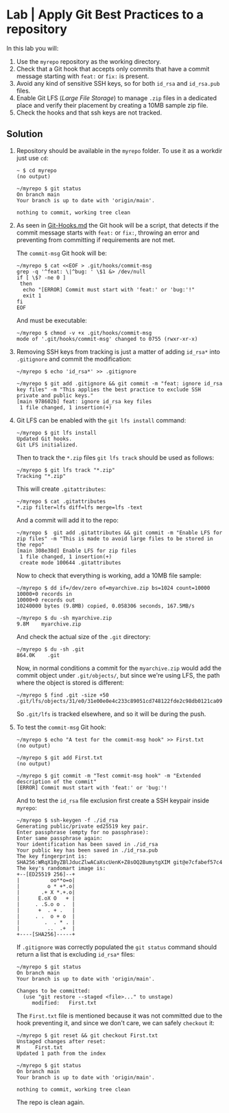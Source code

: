 # Lab | Apply Git Best Practices to a repository

In this lab you will:

1. Use the `myrepo` repository as the working directory.
2. Check that a Git hook that accepts only commits that have a commit message
   starting with `feat:` or `fix:` is present.
3. Avoid any kind of sensitive SSH keys, so for both `id_rsa` and `id_rsa.pub`
   files.
4. Enable Git LFS (_Large File Storage_) to manage `.zip` files in a dedicated
   place and verify their placement by creating a 10MB sample zip file.
5. Check the hooks and that ssh keys are not tracked.

## Solution

1. Repository should be available in the `myrepo` folder. To use it as a workdir
   just use `cd`:

   ```console
   ~ $ cd myrepo
   (no output)

   ~/myrepo $ git status
   On branch main
   Your branch is up to date with 'origin/main'.

   nothing to commit, working tree clean
   ```

2. As seen in [Git-Hooks.md](Git-Hooks.md) the Git hook will be a script, that
   detects if the commit message starts with `feat:` or `fix:`, throwing an
   error and preventing from committing if requirements are not met.

   The `commit-msg` Git hook will be:

   ```console
   ~/myrepo $ cat <<EOF > .git/hooks/commit-msg
   grep -q '^feat: \|^bug: ' \$1 &> /dev/null
   if [ \$? -ne 0 ]
    then
     echo "[ERROR] Commit must start with 'feat:' or 'bug:'!"
     exit 1
   fi
   EOF
   ```

   And must be executable:

   ```console
   ~/myrepo $ chmod -v +x .git/hooks/commit-msg
   mode of '.git/hooks/commit-msg' changed to 0755 (rwxr-xr-x)
   ```

3. Removing SSH keys from tracking is just a matter of adding `id_rsa*` into
   `.gitignore` and commit the modification:

   ```console
   ~/myrepo $ echo 'id_rsa*' >> .gitignore

   ~/myrepo $ git add .gitignore && git commit -m "feat: ignore id_rsa key files" -m "This applies the best practice to exclude SSH private and public keys."
   [main 978602b] feat: ignore id_rsa key files
    1 file changed, 1 insertion(+)
   ```

4. Git LFS can be enabled with the `git lfs install` command:

   ```console
   ~/myrepo $ git lfs install
   Updated Git hooks.
   Git LFS initialized.
   ```

   Then to track the `*.zip` files `git lfs track` should be used as follows:

   ```console
   ~/myrepo $ git lfs track "*.zip"
   Tracking "*.zip"
   ```

   This will create `.gitattributes`:

   ```console
   ~/myrepo $ cat .gitattributes
   *.zip filter=lfs diff=lfs merge=lfs -text
   ```

   And a commit will add it to the repo:

   ```console
   ~/myrepo $  git add .gitattributes && git commit -m "Enable LFS for zip files" -m "This is made to avoid large files to be stored in the repo"
   [main 308e38d] Enable LFS for zip files
    1 file changed, 1 insertion(+)
    create mode 100644 .gitattributes
   ```

   Now to check that everything is working, add a 10MB file sample:

   ```console
   ~/myrepo $ dd if=/dev/zero of=myarchive.zip bs=1024 count=10000
   10000+0 records in
   10000+0 records out
   10240000 bytes (9.8MB) copied, 0.058306 seconds, 167.5MB/s

   ~/myrepo $ du -sh myarchive.zip
   9.8M    myarchive.zip
   ```

   And check the actual size of the `.git` directory:

   ```console
   ~/myrepo $ du -sh .git
   864.0K    .git
   ```

   Now, in normal conditions a commit for the `myarchive.zip` would add
   the commit object under `.git/objects/`, but since we're using LFS,
   the path where the object is stored is different:

   ```console
   ~/myrepo $ find .git -size +50
   .git/lfs/objects/31/e0/31e00e0e4c233c89051cd748122fde2c98db0121ca09ba93a3820817ea037bc5
   ```

   So `.git/lfs` is tracked elsewhere, and so it will be during the push.

5. To test the `commit-msg` Git hook:

   ```console
   ~/myrepo $ echo "A test for the commit-msg hook" >> First.txt
   (no output)

   ~/myrepo $ git add First.txt
   (no output)

   ~/myrepo $ git commit -m "Test commit-msg hook" -m "Extended description of the commit"
   [ERROR] Commit must start with 'feat:' or 'bug:'!
   ```

   And to test the `id_rsa` file exclusion first create a SSH keypair inside
   `myrepo`:

   ```console
   ~/myrepo $ ssh-keygen -f ./id_rsa
   Generating public/private ed25519 key pair.
   Enter passphrase (empty for no passphrase):
   Enter same passphrase again:
   Your identification has been saved in ./id_rsa
   Your public key has been saved in ./id_rsa.pub
   The key fingerprint is:
   SHA256:WRqX10yZBlJducZlwACaXscUenK+Z8sOQ2BumytgXIM git@e7cfabef57c4
   The key's randomart image is:
   +--[ED25519 256]--+
   |          oo**o=o|
   |         o * +*.o|
   |       .+ X *.+.o|
   |      E.oX O   + |
   |     . .S.o o .  |
   |      +  . + .   |
   |     . .  o + o  |
   |        .  . * . |
   |         ..  .+  |
   +----[SHA256]-----+
   ```

   If `.gitignore` was correctly populated the `git status` command should
   return a list that is excluding `id_rsa*` files:

   ```console
   ~/myrepo $ git status
   On branch main
   Your branch is up to date with 'origin/main'.

   Changes to be committed:
     (use "git restore --staged <file>..." to unstage)
        modified:   First.txt

   ```

   The `First.txt` file is mentioned because it was not committed due to the
   hook preventing it, and since we don't care, we can safely `checkout` it:

   ```console
   ~/myrepo $ git reset && git checkout First.txt
   Unstaged changes after reset:
   M     First.txt
   Updated 1 path from the index

   ~/myrepo $ git status
   On branch main
   Your branch is up to date with 'origin/main'.

   nothing to commit, working tree clean
   ```

   The repo is clean again.
